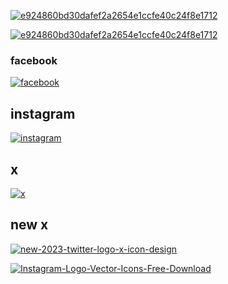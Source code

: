 <a href="https://ibb.co/sdx35YBv"><img src="https://i.ibb.co/mVZzvWxC/e924860bd30dafef2a2654e1ccfe40c24f8e1712.jpg" alt="e924860bd30dafef2a2654e1ccfe40c24f8e1712" border="0"></a>

<a href="https://ibb.co/yn5qRqb9"><img src="https://i.ibb.co/8D29B9SC/e924860bd30dafef2a2654e1ccfe40c24f8e1712.jpg" alt="e924860bd30dafef2a2654e1ccfe40c24f8e1712" border="0"></a>


### facebook
<a href="https://imgbb.com/"><img src="https://i.ibb.co/DfbJrLyT/facebook.png" alt="facebook" border="0"></a>

## instagram
<a href="https://imgbb.com/"><img src="https://i.ibb.co/Dg8p69r9/instagram.png" alt="instagram" border="0"></a>

## x
<a href="https://imgbb.com/"><img src="https://i.ibb.co/RpHH0Zj5/x.png" alt="x" border="0"></a>

## new x
<a href="https://ibb.co/QFxBKGRn"><img src="https://i.ibb.co/C5SdHFZv/new-2023-twitter-logo-x-icon-design.png" alt="new-2023-twitter-logo-x-icon-design" border="0"></a>


<a href="https://imgbb.com/"><img src="https://i.ibb.co/XxTzbH5x/Instagram-Logo-Vector-Icons-Free-Download.jpg" alt="Instagram-Logo-Vector-Icons-Free-Download" border="0"></a>